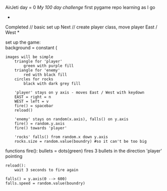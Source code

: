  AirJeti
day = 0
*My 100 day challenge*
first pygame repo
learning as I go

*
Completed // basic set up
Next // create player class, move player East / West
*


set up the game:  
	background = constant (

	images will be simple
		triangle for 'player'
			green with purple fill
		triangle for 'enemy'
			red with black fill
		circles for rocks
			black with dark grey fill

		'player' stays on y axis - moves East / West with keydown 
		EAST = right = n
		WEST = left = v
		fire() = spacebar
		reload()

		'enemy' stays on random(x.axis), falls() on y.axis
		fire() = random.y.axis
		fire() towards 'player'

		'rocks' falls() from random.x down y.axis
		rocks.size = random.value(boundry) #so it can't be too big


functions
	fire():
		bullets = dots(green)
		fires 3 bullets in the direction 'player' pointing

	reload():
		wait 3 seconds to fire again
	
	falls() = y.axis(0 --> 600)
	falls.speed = random.value(boundry)

